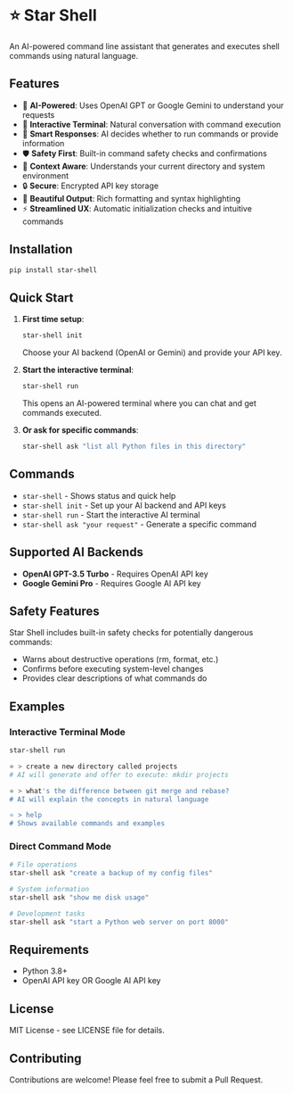 # ⭐ Star Shell

An AI-powered command line assistant that generates and executes shell commands using natural language.

## Features

- 🤖 **AI-Powered**: Uses OpenAI GPT or Google Gemini to understand your requests
- 💬 **Interactive Terminal**: Natural conversation with command execution
- 🧠 **Smart Responses**: AI decides whether to run commands or provide information
- 🛡️ **Safety First**: Built-in command safety checks and confirmations
- 🎯 **Context Aware**: Understands your current directory and system environment
- 🔒 **Secure**: Encrypted API key storage
- 🎨 **Beautiful Output**: Rich formatting and syntax highlighting
- ⚡ **Streamlined UX**: Automatic initialization checks and intuitive commands

## Installation

```bash
pip install star-shell
```

## Quick Start

1. **First time setup**:
   ```bash
   star-shell init
   ```
   Choose your AI backend (OpenAI or Gemini) and provide your API key.

2. **Start the interactive terminal**:
   ```bash
   star-shell run
   ```
   This opens an AI-powered terminal where you can chat and get commands executed.

3. **Or ask for specific commands**:
   ```bash
   star-shell ask "list all Python files in this directory"
   ```

## Commands

- `star-shell` - Shows status and quick help
- `star-shell init` - Set up your AI backend and API keys  
- `star-shell run` - Start the interactive AI terminal
- `star-shell ask "your request"` - Generate a specific command

## Supported AI Backends

- **OpenAI GPT-3.5 Turbo** - Requires OpenAI API key
- **Google Gemini Pro** - Requires Google AI API key

## Safety Features

Star Shell includes built-in safety checks for potentially dangerous commands:
- Warns about destructive operations (rm, format, etc.)
- Confirms before executing system-level changes
- Provides clear descriptions of what commands do

## Examples

### Interactive Terminal Mode
```bash
star-shell run

⭐ > create a new directory called projects
# AI will generate and offer to execute: mkdir projects

⭐ > what's the difference between git merge and rebase?
# AI will explain the concepts in natural language

⭐ > help
# Shows available commands and examples
```

### Direct Command Mode
```bash
# File operations
star-shell ask "create a backup of my config files"

# System information  
star-shell ask "show me disk usage"

# Development tasks
star-shell ask "start a Python web server on port 8000"
```

## Requirements

- Python 3.8+
- OpenAI API key OR Google AI API key

## License

MIT License - see LICENSE file for details.

## Contributing

Contributions are welcome! Please feel free to submit a Pull Request.